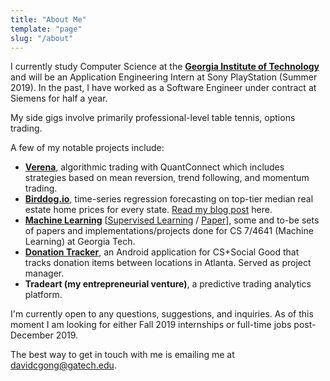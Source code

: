 ```yaml
---
title: "About Me"
template: "page"
slug: "/about"
---
```


I currently study Computer Science at the [**Georgia Institute of Technology**](http://gatech.edu) and will be an Application Engineering Intern at Sony PlayStation (Summer 2019). In the past, I have worked as a Software Engineer under contract at Siemens for half a year.

My side gigs involve primarily professional-level table tennis, options trading.

A few of my notable projects include:

- [**Verena**](https://github.com/davidcgong/stockvis), algorithmic trading with QuantConnect which includes strategies based on mean reversion, trend following, and momentum trading.
- [**Birddog.io**](http://github.com/davidcgong/Birddog.io), time-series regression forecasting on top-tier median real estate home prices for every state. [Read my blog post](/blog/real-estate-prices-regression-with-scikit-learn) here.
- [**Machine Learning**](https://github.com/davidcgong/ML_Coursework/tree/master/Supervised_Learning) [[Supervised Learning](https://github.com/davidcgong/ML_Coursework/tree/master/Supervised_Learning) / [Paper](https://github.com/davidcgong/ML_Coursework/raw/master/Supervised_Learning/dgong8-analysis.pdf)], some and to-be sets of papers and implementations/projects done for CS 7/4641 (Machine Learning) at Georgia Tech.
- [**Donation Tracker**](https://www.github.com/davidcgong/donation_tracker), an Android application for CS+Social Good that tracks donation items between locations in Atlanta. Served as project manager.
- **Tradeart (my entrepreneurial venture)**, a predictive trading analytics platform.

I'm currently open to any questions, suggestions, and inquiries. As of this moment I am looking for either Fall 2019 internships or full-time jobs post-December 2019. 

The best way to get in touch with me is emailing me at [davidcgong@gatech.edu](mailto:davidcgong@gatech.edu).
